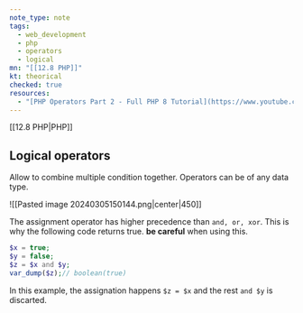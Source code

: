 ```yaml
---
note_type: note
tags:
  - web_development
  - php
  - operators
  - logical
mn: "[[12.8 PHP]]"
kt: theorical
checked: true
resources:
  - "[PHP Operators Part 2 - Full PHP 8 Tutorial](https://www.youtube.com/watch?v=gCVlQdbddXY&list=PLr3d3QYzkw2xabQRUpcZ_IBk9W50M9pe-&index=14&ab_channel=ProgramWithGio)"
---
```

[[12.8 PHP|PHP]]

## Logical operators
Allow to combine multiple condition together. Operators can be of any data type. 

![[Pasted image 20240305150144.png|center|450]]

The assignment operator has higher precedence than `and, or, xor`. This is why the following code returns true. **be careful** when using this.

```PHP
$x = true;
$y = false;
$z = $x and $y;
var_dump($z);// boolean(true)
```

In this example, the assignation happens `$z = $x` and the rest `and $y` is discarted. 